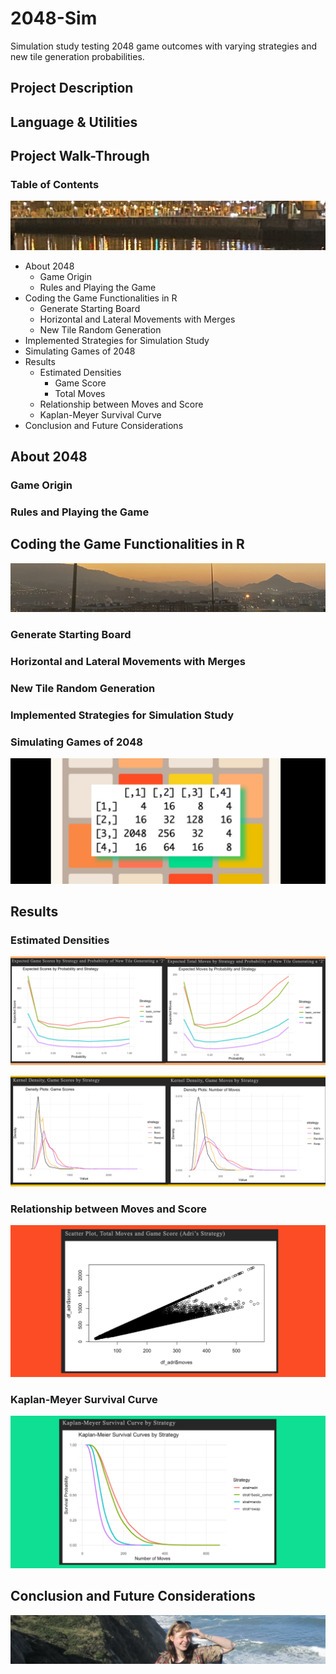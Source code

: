 # 2048-Sim
Simulation study testing 2048 game outcomes with varying strategies and new tile generation probabilities.

## Project Description

## Language & Utilities

## Project Walk-Through

### Table of Contents

![break](/Photos/sp1.jpg?raw=true "Break")

- About 2048
  - Game Origin
  - Rules and Playing the Game
- Coding the Game Functionalities in R
  - Generate Starting Board
  - Horizontal and Lateral Movements with Merges
  - New Tile Random Generation
- Implemented Strategies for Simulation Study
- Simulating Games of 2048
- Results
  - Estimated Densities
    - Game Score
    - Total Moves
  - Relationship between Moves and Score
  - Kaplan-Meyer Survival Curve
- Conclusion and Future Considerations

## About 2048

### Game Origin

### Rules and Playing the Game

## Coding the Game Functionalities in R

![spain](/Photos/sp2.JPG?raw=true "spain")

### Generate Starting Board

### Horizontal and Lateral Movements with Merges

### New Tile Random Generation

### Implemented Strategies for Simulation Study

### Simulating Games of 2048

![break](/Plots/sim2048.JPEG?raw=true "Break")

## Results

### Estimated Densities

![break](/Plots/comp1.JPEG?raw=true "Break")

![break](/Plots/comp2.JPEG?raw=true "Break")

### Relationship between Moves and Score

![break](/Plots/scatter.JPEG?raw=true "Break")

### Kaplan-Meyer Survival Curve

![break](/Plots/surv.JPEG?raw=true "Break")

## Conclusion and Future Considerations

![Adri](/Photos/zumaya.jpeg?raw=true "Zumaya")


